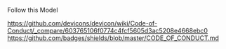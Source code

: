 Follow this Model

https://github.com/devicons/devicon/wiki/Code-of-Conduct/_compare/603765106f0774c4fcf5605d3ac5208e4668ebc0
https://github.com/badges/shields/blob/master/CODE_OF_CONDUCT.md